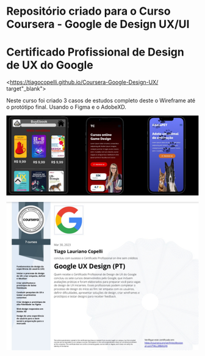
# Repositório criado para o Curso Coursera - Google de Design UX/UI

# Certificado Profissional de Design de UX do Google


<https://tiagocopelli.github.io/Coursera-Google-Design-UX/ target"_blank">

Neste curso foi criado 3 casos de estudos completo 
deste o Wireframe até o protótipo final.
Usando o Figma e o AdobeXD.


![](img/portfolio/foto.PNG)


![](img/portfolio/Certificado.jpg)

